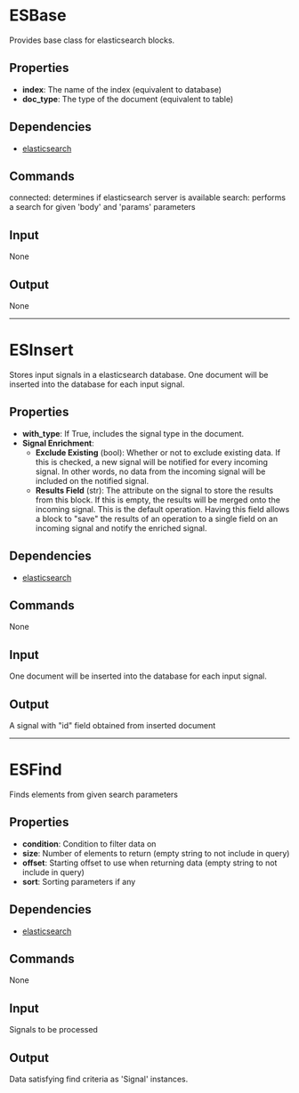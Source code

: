 ESBase
===========

Provides base class for elasticsearch blocks.

Properties
--------------

-   **index**: The name of the index (equivalent to database)
-   **doc_type**: The type of the document (equivalent to table)

Dependencies
----------------
-   [elasticsearch](https://pypi.python.org/pypi/elasticsearch/1.4.0)

Commands
----------------
connected: determines if elasticsearch server is available
search: performs a search for given 'body' and 'params' parameters

Input
-------
None

Output
---------
None

----------------

ESInsert
===========

Stores input signals in a elasticsearch database. One document will be inserted into the database for each input signal.

Properties
--------------

-   **with_type**: If True, includes the signal type in the document.
-   **Signal Enrichment**:
    - **Exclude Existing** (bool): Whether or not to exclude existing data. If this is checked, a new signal will be notified for every incoming signal. In other words, no data from the incoming signal will be included on the notified signal.
    - **Results Field** (str): The attribute on the signal to store the results from this block. If this is empty, the results will be merged onto the incoming signal. This is the default operation. Having this field allows a block to "save" the results of an operation to a single field on an incoming signal and notify the enriched signal.

Dependencies
----------------
-   [elasticsearch](https://pypi.python.org/pypi/elasticsearch/1.4.0)

Commands
----------------
None

Input
-------
One document will be inserted into the database for each input signal.

Output
---------
A signal with "id" field obtained from inserted document


----------------

ESFind
===========

Finds elements from given search parameters

Properties
--------------

-   **condition**: Condition to filter data on
-   **size**: Number of elements to return (empty string to not include in query)
-   **offset**: Starting offset to use when returning data (empty string to not include in query)
-   **sort**: Sorting parameters if any

Dependencies
--------------
-   [elasticsearch](https://pypi.python.org/pypi/elasticsearch/1.4.0)

Commands
--------------
None

Input
-------
Signals to be processed

Output
---------
Data satisfying find criteria as 'Signal' instances.
